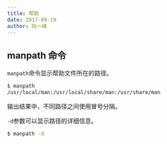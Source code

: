 ```yaml
---
title: 帮助
date: 2017-09-19
author: 阮一峰
---
```


## manpath 命令

`manpath`命令显示帮助文件所在的路径。

```bash
$ manpath
/usr/local/man:/usr/local/share/man:/usr/share/man
```

输出结果中，不同路径之间使用冒号分隔。

`-d`参数可以显示路径的详细信息。

```bash
$ manpath -d
```